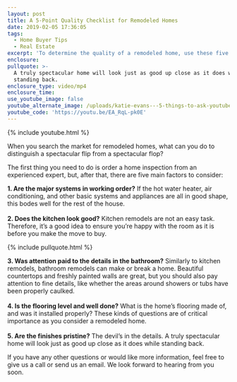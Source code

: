 ```yaml
---
layout: post
title: A 5-Point Quality Checklist for Remodeled Homes
date: 2019-02-05 17:36:05
tags:
  - Home Buyer Tips
  - Real Estate
excerpt: 'To determine the quality of a remodeled home, use these five simple questions.'
enclosure:
pullquote: >-
  A truly spectacular home will look just as good up close as it does while
  standing back.
enclosure_type: video/mp4
enclosure_time:
use_youtube_image: false
youtube_alternate_image: /uploads/katie-evans---5-things-to-ask-youtube.jpg
youtube_code: 'https://youtu.be/EA_RqL-pk0E'
---
```


{% include youtube.html %}

When you search the market for remodeled homes, what can you do to distinguish a spectacular flip from a spectacular flop?&nbsp;

The first thing you need to do is order a home inspection from an experienced expert, but, after that, there are five main factors to consider:&nbsp;

**1. Are the major systems in working order?** If the hot water heater, air conditioning, and other basic systems and appliances are all in good shape, this bodes well for the rest of the house.&nbsp;<br><br>**2. Does the kitchen look good?** Kitchen remodels are not an easy task. Therefore, it’s a good idea to ensure you’re happy with the room as it is before you make the move to buy.

{% include pullquote.html %}

**3. Was attention paid to the details in the bathroom?** Similarly to kitchen remodels, bathroom remodels can make or break a home. Beautiful countertops and freshly painted walls are great, but you should also pay attention to fine details, like whether the areas around showers or tubs have been properly caulked.&nbsp;<br><br>**4. Is the flooring level and well done?** What is the home’s flooring made of, and was it installed properly? These kinds of questions are of critical importance as you consider a remodeled home.<br><br>**5. Are the finishes pristine?** The devil’s in the details. A truly spectacular home will look just as good up close as it does while standing back.&nbsp;

If you have any other questions or would like more information, feel free to give us a call or send us an email. We look forward to hearing from you soon.<br>&nbsp;